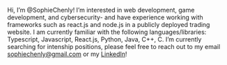 Hi, I’m @SophieChenly!
I’m interested in web development, game development, and cybersecurity- and have experience working with frameworks such as react.js and node.js in a publicly deployed trading website.
I am currently familiar with the following languages/libraries: Typescript, Javascript, React.js, Python, Java, C++, C.
I’m currently searching for intenship positions, please feel free to reach out to my email sophiechenly@gmail.com or my [LinkedIn](https://hk.linkedin.com/in/sophie-chen-593154248)!

<!---
Soapdasnake/Soapdasnake is a ✨ special ✨ repository because its `README.md` (this file) appears on your GitHub profile.
You can click the Preview link to take a look at your changes.
--->
